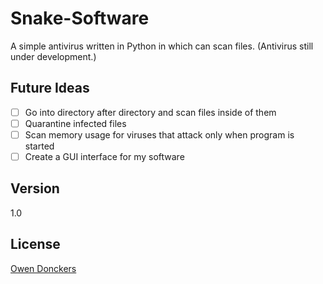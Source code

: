 Snake-Software
==============
A simple antivirus written in Python in which can scan files. (Antivirus still under development.)

Future Ideas
------------
- [ ] Go into directory after directory and scan files inside of them
- [ ] Quarantine infected files
- [ ] Scan memory usage for viruses that attack only when program is started
- [ ] Create a GUI interface for my software

Version
-------
1.0

License
-------
[Owen Donckers]

[Owen Donckers]:https://github.com/odonckers/Snake-Software/blob/master/LICENSE.md
